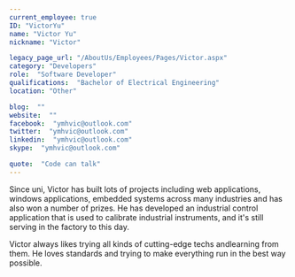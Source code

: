 ```yaml
---
current_employee: true
ID: "VictorYu"
name: "Victor Yu"
nickname: "Victor"

legacy_page_url: "/AboutUs/Employees/Pages/Victor.aspx"
category: "Developers"
role:  "Software Developer"
qualifications:  "Bachelor of Electrical Engineering"
location: "Other"

blog:  ""
website:  ""
facebook:  "ymhvic@outlook.com"
twitter:  "ymhvic@outlook.com"
linkedin:  "ymhvic@outlook.com"
skype:  "ymhvic@outlook.com"

quote:  "Code can talk"
---
```


​​​Since uni, Victor has built lots of projects including web applications​​, windows applications, embedded systems across many industries and has also won a number of prizes.​​ He has developed an industrial control application that is used to calibrate industrial instruments, and it's still serving in the factory to this day.  

Victor always likes trying all kinds of cutting-edge techs and​​ learning from them. He loves standards and trying to make everything run in the best way possible.​  